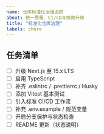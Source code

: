 ```yaml
---
name: 仓库标准化治理追踪
about: 统一质量、CI/CD与依赖升级
title: "标准化仓库治理"
labels: chore
---
```


## 任务清单

- [ ] 升级 Next.js 至 15.x LTS
- [ ] 启用 TypeScript
- [ ] 补齐 .eslintrc / .prettierrc / Husky
- [ ] 添加 Vitest 基本测试
- [ ] 引入标准 CI/CD 工作流
- [ ] 补充 .env.example / 规范变量
- [ ] 开启分支保护与状态检查
- [ ] README 更新（状态说明）